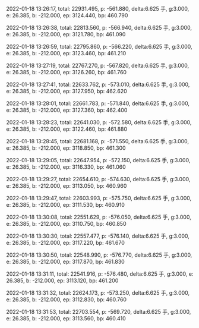 2022-01-18 13:26:17, total: 22931.495, p: -561.880, delta:6.625 手, g:3.000, e: 26.385, b: -212.000, ep: 3124.440, bp: 460.790

2022-01-18 13:26:38, total: 22813.560, p: -566.940, delta:6.625 手, g:3.000, e: 26.385, b: -212.000, ep: 3121.780, bp: 461.090

2022-01-18 13:26:59, total: 22795.860, p: -566.220, delta:6.625 手, g:3.000, e: 26.385, b: -212.000, ep: 3123.460, bp: 461.210

2022-01-18 13:27:19, total: 22767.270, p: -567.820, delta:6.625 手, g:3.000, e: 26.385, b: -212.000, ep: 3126.260, bp: 461.760

2022-01-18 13:27:41, total: 22633.762, p: -573.010, delta:6.625 手, g:3.000, e: 26.385, b: -212.000, ep: 3127.950, bp: 462.620

2022-01-18 13:28:01, total: 22661.783, p: -571.840, delta:6.625 手, g:3.000, e: 26.385, b: -212.000, ep: 3127.360, bp: 462.400

2022-01-18 13:28:23, total: 22641.030, p: -572.580, delta:6.625 手, g:3.000, e: 26.385, b: -212.000, ep: 3122.460, bp: 461.880

2022-01-18 13:28:45, total: 22681.168, p: -571.550, delta:6.625 手, g:3.000, e: 26.385, b: -212.000, ep: 3118.850, bp: 461.300

2022-01-18 13:29:05, total: 22647.954, p: -572.150, delta:6.625 手, g:3.000, e: 26.385, b: -212.000, ep: 3116.330, bp: 461.060

2022-01-18 13:29:27, total: 22654.610, p: -574.630, delta:6.625 手, g:3.000, e: 26.385, b: -212.000, ep: 3113.050, bp: 460.960

2022-01-18 13:29:47, total: 22603.993, p: -575.750, delta:6.625 手, g:3.000, e: 26.385, b: -212.000, ep: 3111.530, bp: 460.910

2022-01-18 13:30:08, total: 22551.629, p: -576.050, delta:6.625 手, g:3.000, e: 26.385, b: -212.000, ep: 3110.750, bp: 460.850

2022-01-18 13:30:30, total: 22557.477, p: -576.140, delta:6.625 手, g:3.000, e: 26.385, b: -212.000, ep: 3117.220, bp: 461.670

2022-01-18 13:30:50, total: 22548.990, p: -576.770, delta:6.625 手, g:3.000, e: 26.385, b: -212.000, ep: 3117.870, bp: 461.830

2022-01-18 13:31:11, total: 22541.916, p: -576.480, delta:6.625 手, g:3.000, e: 26.385, b: -212.000, ep: 3113.120, bp: 461.200

2022-01-18 13:31:32, total: 22624.173, p: -573.250, delta:6.625 手, g:3.000, e: 26.385, b: -212.000, ep: 3112.830, bp: 460.760

2022-01-18 13:31:53, total: 22703.554, p: -569.720, delta:6.625 手, g:3.000, e: 26.385, b: -212.000, ep: 3113.560, bp: 460.410